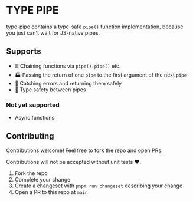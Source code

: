 # TYPE PIPE 

type-pipe contains a type-safe `pipe()` function implementation, because you just can't wait for JS-native pipes.

## Supports

* ⛓ Chaining functions via `pipe().pipe()` etc.
* 🏭 Passing the return of one `pipe` to the first argument of the next `pipe`
* 👾 Catching errors and returning them safely
* 🦺 Type safety between pipes

### Not yet supported

* Async functions

## Contributing

Contributions welcome! Feel free to fork the repo and open PRs.

Contributions will not be accepted without unit tests ❤️.

1. Fork the repo
2. Complete your change
3. Create a changeset with `pnpm run changeset` describing your change
4. Open a PR to this repo at `main`
